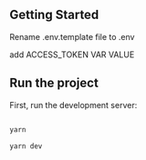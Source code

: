 
## Getting Started

Rename .env.template file to .env

add ACCESS_TOKEN VAR VALUE


## Run the project

First, run the development server:

```bash

yarn

yarn dev
```


